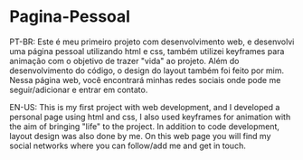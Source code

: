 # Pagina-Pessoal

PT-BR: 
Este é meu primeiro projeto com desenvolvimento web, e desenvolvi uma página pessoal utilizando html e css, também utilizei keyframes para animação
com o objetivo de trazer "vida" ao projeto. Além do desenvolvimento do código, o design do layout também foi feito por mim. 
Nessa página web, você encontrará minhas redes sociais onde pode me seguir/adicionar e entrar em contato. 

EN-US:
This is my first project with web development, and I developed a personal page using html and css, I also used keyframes for animation
with the aim of bringing "life" to the project. In addition to code development, layout design was also done by me.
On this web page you will find my social networks where you can follow/add me and get in touch.
